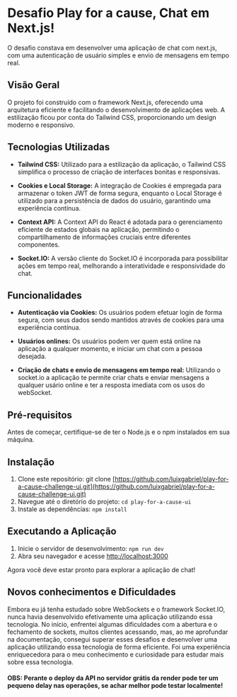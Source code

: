 # Desafio Play for a cause, Chat em Next.js!

O desafio constava em desenvolver uma aplicação de chat com next.js, com uma autenticação de usuário simples e envio de mensagens em tempo real.

## Visão Geral

O projeto foi construído com o framework Next.js, oferecendo uma arquitetura eficiente e facilitando o desenvolvimento de aplicações web. A estilização ficou por conta do Tailwind CSS, proporcionando um design moderno e responsivo.

## Tecnologias Utilizadas

- **Tailwind CSS:** Utilizado para a estilização da aplicação, o Tailwind CSS simplifica o processo de criação de interfaces bonitas e responsivas.

- **Cookies e Local Storage:** A integração de Cookies é empregada para armazenar o token JWT de forma segura, enquanto o Local Storage é utilizado para a persistência de dados do usuário, garantindo uma experiência contínua.

- **Context API:** A Context API do React é adotada para o gerenciamento eficiente de estados globais na aplicação, permitindo o compartilhamento de informações cruciais entre diferentes componentes.

- **Socket.IO:** A versão cliente do Socket.IO é incorporada para possibilitar ações em tempo real, melhorando a interatividade e responsividade do chat.

## Funcionalidades

- **Autenticação via Cookies:** Os usuários podem efetuar login de forma segura, com seus dados sendo mantidos através de cookies para uma experiência contínua.

- **Usuários onlines:** Os usuários podem ver quem está online na aplicação a qualquer momento, e iniciar um chat com a pessoa desejada.

- **Criação de chats e envio de mensagens em tempo real:** Utilizando o socket.io a aplicação te permite criar chats e enviar mensagens a qualquer usário online e ter a resposta imediata com os usos do webSocket.

## Pré-requisitos

Antes de começar, certifique-se de ter o Node.js e o npm instalados em sua máquina.

## Instalação

1. Clone este repositório: git clone [https://github.com/luixgabriel/play-for-a-cause-challenge-ui.git](https://github.com/luixgabriel/play-for-a-cause-challenge-ui.git)
2. Navegue até o diretório do projeto: `cd play-for-a-cause-ui`
3. Instale as dependências: `npm install`

## Executando a Aplicação

1. Inicie o servidor de desenvolvimento: `npm run dev`
2. Abra seu navegador e acesse [http://localhost:3000](http://localhost:3000)

Agora você deve estar pronto para explorar a aplicação de chat!

## Novos conhecimentos e Dificuldades

Embora eu já tenha estudado sobre WebSockets e o framework Socket.IO, nunca havia desenvolvido efetivamente uma aplicação utilizando essa tecnologia. No início, enfrentei algumas dificuldades com a abertura e o fechamento de sockets, muitos clientes acessando, mas, ao me aprofundar na documentação, consegui superar esses desafios e desenvolver uma aplicação utilizando essa tecnologia de forma eficiente. Foi uma experiência enriquecedora para o meu conhecimento e curiosidade para estudar mais sobre essa tecnologia.

#### OBS: Perante o deploy da API no servidor grátis da render pode ter um pequeno delay nas operações, se achar melhor pode testar localmente!

